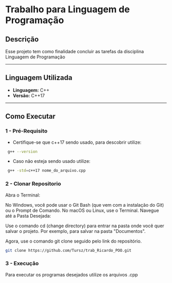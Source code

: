 # Trabalho para Linguagem de Programação

## Descrição

Esse projeto tem como finalidade concluir as tarefas da disciplina Linguagem de Programação

---

## Linguagem Utilizada

- **Linguagem:** C++
- **Versão:** C++17

---

## Como Executar

### 1 - Pré-Requisito
- Certifique-se que c++17 sendo usado, para descobrir utilize:
```bash
 g++ --version
```
- Caso não esteja sendo usado utilize:
```bash
 g++ -std=c++17 nome_do_arquivo.cpp
```

### 2 - Clonar Repositorio
Abra o Terminal:

No Windows, você pode usar o Git Bash (que vem com a instalação do Git) ou o Prompt de Comando.
No macOS ou Linux, use o Terminal.
Navegue até a Pasta Desejada:

Use o comando cd (change directory) para entrar na pasta onde você quer salvar o projeto. Por exemplo, para salvar na pasta "Documentos".

Agora, use o comando git clone seguido pelo link do repositório.

```bash
git clone https://github.com/Tursz/trab_Ricardo_POO.git
```

### 3 - Execução
Para executar os programas desejados utilize os arquivos .cpp
